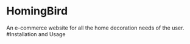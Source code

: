 # HomingBird
An e-commerce website for all the home decoration needs of the user.
#Installation and Usage
